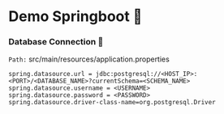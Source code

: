 # Demo Springboot :leaves:


### Database Connection :floppy_disk:
`Path:` src/main/resources/application.properties
```
spring.datasource.url = jdbc:postgresql://<HOST_IP>:<PORT>/<DATABASE_NAME>?currentSchema=<SCHEMA_NAME>
spring.datasource.username = <USERNAME>
spring.datasource.password = <PASSWORD>
spring.datasource.driver-class-name=org.postgresql.Driver
```

